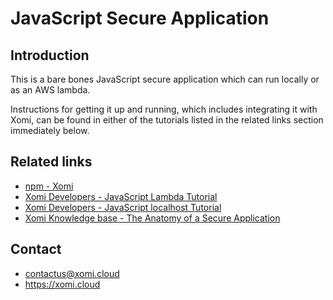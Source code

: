 # JavaScript Secure Application

## Introduction

This is a bare bones JavaScript secure application which can run locally or as an AWS lambda.

Instructions for getting it up and running, which includes integrating it with Xomi, can be found in either of the tutorials listed in the related links section immediately below.

## Related links

* [npm - Xomi](https://www.npmjs.com/package/@xomicloud/xomi)
* [Xomi Developers - JavaScript Lambda Tutorial](https://developers.xomi.cloud/tutorial/javascript-lambda)
* [Xomi Developers - JavaScript localhost Tutorial](https://developers.xomi.cloud/tutorial/javascript-localhost)
* [Xomi Knowledge base - The Anatomy of a Secure Application](https://developers.xomi.cloud/knowledge-base/anatomy-of-secure-application)

## Contact

* contactus@xomi.cloud
* https://xomi.cloud
